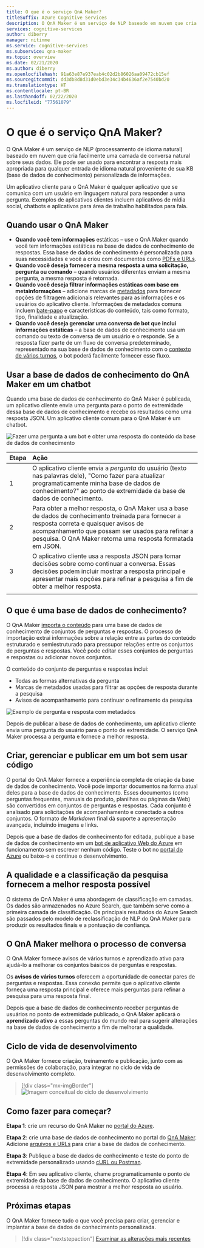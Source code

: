 ```yaml
---
title: O que é o serviço QnA Maker?
titleSuffix: Azure Cognitive Services
description: O QnA Maker é um serviço de NLP baseado em nuvem que cria facilmente uma camada de conversa natural sobre seus dados. Ele pode ser usado para encontrar a resposta mais apropriada para qualquer entrada de idioma natural proveniente de sua KB (base de dados de conhecimento) personalizada de informações.
services: cognitive-services
author: diberry
manager: nitinme
ms.service: cognitive-services
ms.subservice: qna-maker
ms.topic: overview
ms.date: 02/21/2020
ms.author: diberry
ms.openlocfilehash: 91a63e87e937eab4c02d2b86026aa09472cb15ef
ms.sourcegitcommit: dd3db8d8d31d0ebd3e34c34b4636af2e7540bd20
ms.translationtype: HT
ms.contentlocale: pt-BR
ms.lasthandoff: 02/22/2020
ms.locfileid: "77561079"
---
```

# <a name="what-is-the-qna-maker-service"></a>O que é o serviço QnA Maker?

O QnA Maker é um serviço de NLP (processamento de idioma natural) baseado em nuvem que cria facilmente uma camada de conversa natural sobre seus dados. Ele pode ser usado para encontrar a resposta mais apropriada para qualquer entrada de idioma natural proveniente de sua KB (base de dados de conhecimento) personalizada de informações.

Um aplicativo cliente para o QnA Maker é qualquer aplicativo que se comunica com um usuário em linguagem natural para responder a uma pergunta. Exemplos de aplicativos clientes incluem aplicativos de mídia social, chatbots e aplicativos para área de trabalho habilitados para fala.

## <a name="when-to-use-qna-maker"></a>Quando usar o QnA Maker

* **Quando você tem informações** estáticas – use o QnA Maker quando você tem informações estáticas na base de dados de conhecimento de respostas. Essa base de dados de conhecimento é personalizada para suas necessidades e você a criou com documentos como [PDFs e URLs](../concepts/content-types.md).
* **Quando você deseja fornecer a mesma resposta a uma solicitação, pergunta ou comando** – quando usuários diferentes enviam a mesma pergunta, a mesma resposta é retornada.
* **Quando você deseja filtrar informações estáticas com base em metainformações** – adicione marcas de [metadados](../how-to/metadata-generateanswer-usage.md) para fornecer opções de filtragem adicionais relevantes para as informações e os usuários do aplicativo cliente. Informações de metadados comuns incluem [bate-papo](../how-to/chit-chat-knowledge-base.md) e características do conteúdo, tais como formato, tipo, finalidade e atualização.
* **Quando você deseja gerenciar uma conversa de bot que inclui informações estáticas** – a base de dados de conhecimento usa um comando ou texto de conversa de um usuário e o responde. Se a resposta fizer parte de um fluxo de conversa predeterminado, representado na sua base de dados de conhecimento com o [contexto de vários turnos](../how-to/multiturn-conversation.md), o bot poderá facilmente fornecer esse fluxo.

## <a name="use-qna-maker-knowledge-base-in-a-chat-bot"></a>Usar a base de dados de conhecimento do QnA Maker em um chatbot

Quando uma base de dados de conhecimento do QnA Maker é publicada, um aplicativo cliente envia uma pergunta para o ponto de extremidade dessa base de dados de conhecimento e recebe os resultados como uma resposta JSON. Um aplicativo cliente comum para o QnA Maker é um chatbot.

![Fazer uma pergunta a um bot e obter uma resposta do conteúdo da base de dados de conhecimento](../media/qnamaker-overview-learnabout/bot-chat-with-qnamaker.png)

|Etapa|Ação|
|:--|:--|
|1|O aplicativo cliente envia a _pergunta_ do usuário (texto nas palavras dele), "Como fazer para atualizar programaticamente minha base de dados de conhecimento?" ao ponto de extremidade da base de dados de conhecimento.|
|2|Para obter a melhor resposta, o QnA Maker usa a base de dados de conhecimento treinada para fornecer a resposta correta e quaisquer avisos de acompanhamento que possam ser usados para refinar a pesquisa. O QnA Maker retorna uma resposta formatada em JSON.|
|3|O aplicativo cliente usa a resposta JSON para tomar decisões sobre como continuar a conversa. Essas decisões podem incluir mostrar a resposta principal e apresentar mais opções para refinar a pesquisa a fim de obter a melhor resposta. |
|||

## <a name="what-is-a-knowledge-base"></a>O que é uma base de dados de conhecimento?

O QnA Maker [importa o conteúdo](../concepts/knowledge-base.md) para uma base de dados de conhecimento de conjuntos de perguntas e respostas. O processo de importação extrai informações sobre a relação entre as partes do conteúdo estruturado e semiestruturado para pressupor relações entre os conjuntos de perguntas e respostas. Você pode editar esses conjuntos de perguntas e respostas ou adicionar novos conjuntos.

O conteúdo do conjunto de perguntas e respostas inclui:
* Todas as formas alternativas da pergunta
* Marcas de metadados usadas para filtrar as opções de resposta durante a pesquisa
* Avisos de acompanhamento para continuar o refinamento da pesquisa

![Exemplo de pergunta e resposta com metadados](../media/qnamaker-overview-learnabout/example-question-and-answer-with-metadata.png)

Depois de publicar a base de dados de conhecimento, um aplicativo cliente envia uma pergunta do usuário para o ponto de extremidade. O serviço QnA Maker processa a pergunta e fornece a melhor resposta.

## <a name="create-manage-and-publish-to-a-bot-without-code"></a>Criar, gerenciar e publicar em um bot sem usar código

O portal do QnA Maker fornece a experiência completa de criação da base de dados de conhecimento. Você pode importar documentos na forma atual deles para a base de dados de conhecimento. Esses documentos (como perguntas frequentes, manuais do produto, planilhas ou páginas da Web) são convertidos em conjuntos de perguntas e respostas. Cada conjunto é analisado para solicitações de acompanhamento e conectado a outros conjuntos. O formato de _Markdown_ final dá suporte a apresentação avançada, incluindo imagens e links.

Depois que a base de dados de conhecimento for editada, publique a base de dados de conhecimento em um [bot de aplicativo Web do Azure](https://azure.microsoft.com/services/bot-service/) em funcionamento sem escrever nenhum código. Teste o bot no [portal do Azure](https://portal.azure.com) ou baixe-o e continue o desenvolvimento.

## <a name="search-quality-and-ranking-provides-the-best-possible-answer"></a>A qualidade e a classificação da pesquisa fornecem a melhor resposta possível

O sistema de QnA Maker é uma abordagem de classificação em camadas. Os dados são armazenados no Azure Search, que também serve como a primeira camada de classificação. Os principais resultados do Azure Search são passados pelo modelo de reclassificação de NLP do QnA Maker para produzir os resultados finais e a pontuação de confiança.

## <a name="qna-maker-improves-the-conversation-process"></a>O QnA Maker melhora o processo de conversa

O QnA Maker fornece avisos de vários turnos e aprendizado ativo para ajudá-lo a melhorar os conjuntos básicos de perguntas e respostas.

Os **avisos de vários turnos** oferecem a oportunidade de conectar pares de perguntas e respostas. Essa conexão permite que o aplicativo cliente forneça uma resposta principal e oferece mais perguntas para refinar a pesquisa para uma resposta final.

Depois que a base de dados de conhecimento receber perguntas de usuários no ponto de extremidade publicado, o QnA Maker aplicará o **aprendizado ativo** a essas perguntas do mundo real para sugerir alterações na base de dados de conhecimento a fim de melhorar a qualidade.

## <a name="development-lifecycle"></a>Ciclo de vida de desenvolvimento

O QnA Maker fornece criação, treinamento e publicação, junto com as permissões de colaboração, para integrar no ciclo de vida de desenvolvimento completo.

> [!div class="mx-imgBorder"]
> ![Imagem conceitual do ciclo de desenvolvimento](../media/qnamaker-overview-learnabout/development-cycle.png)


## <a name="how-do-i-start"></a>Como fazer para começar?

**Etapa 1**: crie um recurso do QnA Maker no [portal do Azure](https://portal.azure.com).

**Etapa 2**: crie uma base de dados de conhecimento no portal do [QnA Maker](https://www.qnamaker.ai). Adicione [arquivos e URLs](../concepts/content-types.md) para criar a base de dados de conhecimento.

**Etapa 3**: Publique a base de dados de conhecimento e teste do ponto de extremidade personalizado usando [cURL ou Postman](../Quickstarts/get-answer-from-knowledge-base-using-url-tool.md).

**Etapa 4**: Em seu aplicativo cliente, chame programaticamente o ponto de extremidade da base de dados de conhecimento. O aplicativo cliente processa a resposta JSON para mostrar a melhor resposta ao usuário.

## <a name="next-steps"></a>Próximas etapas
O QnA Maker fornece tudo o que você precisa para criar, gerenciar e implantar a base de dados de conhecimento personalizada.

> [!div class="nextstepaction"]
> [Examinar as alterações mais recentes](../whats-new.md)
